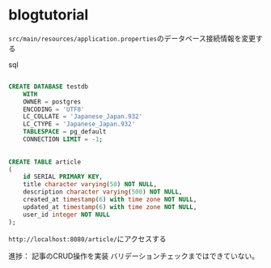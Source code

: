 # blogtutorial

`src/main/resources/application.properties`のデータベース接続情報を変更する

sql

```sql

CREATE DATABASE testdb
    WITH 
    OWNER = postgres
    ENCODING = 'UTF8'
    LC_COLLATE = 'Japanese_Japan.932'
    LC_CTYPE = 'Japanese_Japan.932'
    TABLESPACE = pg_default
    CONNECTION LIMIT = -1;
    
    
CREATE TABLE article
(
    id SERIAL PRIMARY KEY,
    title character varying(50) NOT NULL,
    description character varying(500) NOT NULL,
    created_at timestamp(6) with time zone NOT NULL,
    updated_at timestamp(6) with time zone NOT NULL,
    user_id integer NOT NULL
);

```

`http://localhost:8080/article/`にアクセスする

進捗：
記事のCRUD操作を実装
バリデーションチェックまではできていない。
